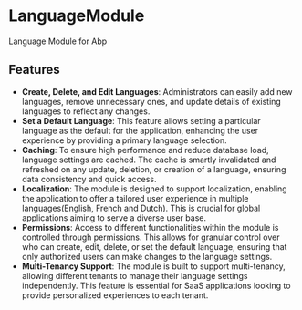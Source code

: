 # LanguageModule
Language Module for Abp

## Features

- **Create, Delete, and Edit Languages**: Administrators can easily add new languages, remove unnecessary ones, and update details of existing languages to reflect any changes.
- **Set a Default Language**: This feature allows setting a particular language as the default for the application, enhancing the user experience by providing a primary language selection.
- **Caching**: To ensure high performance and reduce database load, language settings are cached. The cache is smartly invalidated and refreshed on any update, deletion, or creation of a language, ensuring data consistency and quick access.
- **Localization**: The module is designed to support localization, enabling the application to offer a tailored user experience in multiple languages(English, French and Dutch). This is crucial for global applications aiming to serve a diverse user base.
- **Permissions**: Access to different functionalities within the module is controlled through permissions. This allows for granular control over who can create, edit, delete, or set the default language, ensuring that only authorized users can make changes to the language settings.
- **Multi-Tenancy Support**: The module is built to support multi-tenancy, allowing different tenants to manage their language settings independently. This feature is essential for SaaS applications looking to provide personalized experiences to each tenant.
